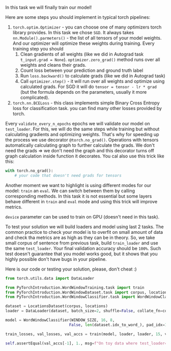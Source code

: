 In this task we will finally train our model!

Here are some steps you should implement in typical torch pipelines:
1) `torch.optim.Optimizer` - you can choose one of many optimizers torch library provides. In this task we chose `SGD`.
It always takes `nn.Module().parmeters()` - the list of all tensors of your model weights.
And our optimizer will optimize these weights during training. Every training step you should
   1) Clean gradients of all weights (like we did in Autograd task `t_input.grad = None`).
`optimizer.zero_grad()` method runs over all weights and cleans their grads.
   2) Count loss between your prediction and ground truth label
   3) Run `loss.backward()` to calculate grads (like we did in Autograd task)
   4) Call `optimizer.step()` - it will run over all weights and optimize using calculated grads.
For SGD it will do `tensor = tensor - lr * grad` (but the formula depends on the parameters, usually it more complicated).
2) `torch.nn.BCELoss` - this class implements simple Binary Cross Entropy loss for classification task.
you can find many other losses provided by torch.

Every `validate_every_n_epochs` epochs we will validate our model on `test_loader`.
For this, we will do the same steps while training but without calculating gradients and optimizing weights.
That's why for speeding up the process we use decorator `@torch.no_grad()`.
Operations with tensors automatically calculating graph to further calculate the grads.
We don't need the grads $\Rightarrow$ we don't need the graph and this decorator turns off graph calculation inside function it decorates.
You cal also use this trick like this:

```python
with torch.no_grad():
    # your code that doesn't need grads for tensors
```

Another moment we want to highlight is using different modes for our model: `train` an `eval`.
We can switch between them by calling corresponding methods. In this task it is not essential but some layers behave different in `train` and `eval` mode and using this trick will improve metrics. 

`device` parameter can be used to train on GPU (doesn't need in this task).

To test your solution we will build loaders and model using last 2 tasks.
The common practice to check your model is to overfit on small amount of data and check tha metrics are as high as they can be in theory.
So, we take small corpus of sentence from previous task, build `train_loader` and use the same `test_loader`.
Your final validation accuracy should be `100%`.
Such test doesn't guarantee that you model works good, but it shows that you highly possible don't have bugs in your pipeline.

Here is our code or testing your solution, please, don't cheat :)

```python
from torch.utils.data import DataLoader

from PyTorchIntroduction.WordWindowTraining.task import train
from PyTorchIntroduction.WordWindowDataset.task import corpus, locations, LocationsDataset, collate_fn_sentence, WINDOW_SIZE
from PyTorchIntroduction.WordWindowClassifier.task import WordWindowClassifier

dataset = LocationsDataset(corpus, locations)
loader = DataLoader(dataset, batch_size=2, shuffle=False, collate_fn=collate_fn_sentence)

model = WordWindowClassifier(WINDOW_SIZE, 16, 8,
                            False, len(dataset.idx_to_word_), pad_idx=1)

train_losses, val_losses, val_accs = train(model, loader, loader, 15, validate_every_n_epochs=5)

self.assertEqual(val_accs[-1], 1., msg=f"On toy data where test_loader=train_loader last val acc shiuld be 1., got {val_accs[-1]}")
```
